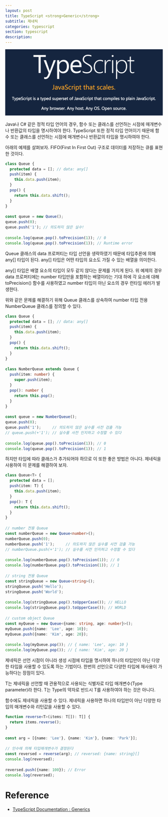 ```yaml
---
layout: post
title: TypeScript <strong>Generic</strong>
subtitle: 제네릭
categories: typescript
section: typescript
description:
---
```


![typescript Logo](/img/typescript-logo.png)

Java나 C# 같은 정적 타입 언어의 경우, 함수 또는 클래스를 선언하는 시점에 매개변수나 반환값의 타입을 명시하여야 한다. TypeScript 또한 정적 타입 언어이기 때문에 함수 또는 클래스를 선언하는 시점에 매개변수나 반환값의 타입을 명시하여야 한다.

아래의 예제를 살펴보자. FIFO(First In First Out) 구조로 데이터를 저장하는 큐를 표현한 것이다.

```typescript
class Queue {
  protected data = []; // data: any[]
  push(item) {
    this.data.push(item);
  }
  pop() {
    return this.data.shift();
  }
}

const queue = new Queue();
queue.push(0);
queue.push('1'); // 의도하지 않은 실수!

console.log(queue.pop().toPrecision(1)); // 0
console.log(queue.pop().toPrecision(1)); // Runtime error
```

Queue 클래스의 data 프로퍼티는 타입 선언을 생략하였기 때문에 타입추론에 의해 any[] 타입이 된다. any[] 타입은 어떤 타입의 요소도 가질 수 있는 배열을 의미한다.

any[] 타입은 배열 요소의 타입이 모두 같지 않다는 문제를 가지게 된다. 위 예제의 경우 data 프로퍼티에는 number 타입만을 포함하는 배열이라는 기대 하에 각 요소에 대해 toPrecision() 함수를 사용하였고 number 타입이 아닌 요소의 경우 런타임 에러가 발생한다.

위와 같은 문제를 해결하기 위해 Queue 클래스를 상속하여 number 타입 전용 NumberQueue 클래스를 정의할 수 있다. 

```typescript
class Queue {
  protected data = []; // data: any[]
  push(item) {
    this.data.push(item);
  }
  pop() {
    return this.data.shift();
  }
}

class NumberQueue extends Queue {
  push(item: number) {
    super.push(item);
  }
  pop(): number {
    return this.pop();
  }
}

const queue = new NumberQueue();
queue.push(0);
queue.push('1');     // 의도하지 않은 실수를 사전 검출 가능
// queue.push(+'1'); // 실수를 사전 인지하고 수정할 수 있다

console.log(queue.pop().toPrecision(1)); // 0
console.log(queue.pop().toPrecision(1)); // 1
```

하지만 타입에 따라 클래스가 추가되어야 하므로 이 또한 좋은 방법은 아니다. 제네릭을 사용하여 이 문제를 해결하여 보자.

```typescript
class Queue<T> {
  protected data = [];
  push(item: T) {
    this.data.push(item);
  }
  pop(): T {
    return this.data.shift();
  }
}

// number 전용 Queue
const numberQueue = new Queue<number>();
numberQueue.push(0);
numberQueue.push('1');     // 의도하지 않은 실수를 사전 검출 가능
// numberQueue.push(+'1'); // 실수를 사전 인지하고 수정할 수 있다

console.log(numberQueue.pop().toPrecision(1)); // 0
console.log(numberQueue.pop().toPrecision(1)); // 1

// string 전용 Queue
const stringQueue = new Queue<string>();
stringQueue.push('Hello');
stringQueue.push('World');

console.log(stringQueue.pop().toUpperCase()); // HELLO
console.log(stringQueue.pop().toUpperCase()); // WORLD

// custom object Queue
const myQueue = new Queue<{name: string, age: number}>();
myQueue.push({name: 'Lee', age: 10});
myQueue.push({name: 'Kim', age: 20});

console.log(myQueue.pop()); // { name: 'Lee', age: 10 }
console.log(myQueue.pop()); // { name: 'Kim', age: 20 }
```

제네릭은 선언 시점이 아니라 생성 시점에 타입을 명시하여 하나의 타입만이 아닌 다양한 타입을 사용할 수 있도록 하는 기법이다. 한번의 선언으로 다양한 타입에 재사용이 가능하다는 장점이 있다.

T는 제네릭을 선언할 때 관용적으로 사용되는 식별자로 타입 매개변수(Type parameter)라 한다. T는 Type의 약자로 반드시 T를 사용하여야 하는 것은 아니다. 

함수에도 제네릭을 사용할 수 있다. 제네릭을 사용하면 하나의 타입만이 아닌 다양한 타입의 매개변수와 리턴값을 사용할 수 있다.

```typescript
function reverse<T>(items: T[]): T[] {
  return items.reverse();
}

const arg = [{name: 'Lee'}, {name: 'Kim'}, {name: 'Park'}];

// 인수에 의해 타입매개변수가 결정된다 
const reversed = reverse(arg); // reversed: {name: string}[] 
console.log(reversed);

reversed.push({name: 100}); // Error
console.log(reversed);
```

# Reference

* [TypeScript Documentation : Generics](https://www.typescriptlang.org/docs/handbook/generics.html)
